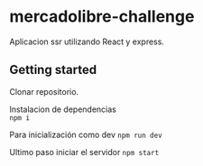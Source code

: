 # mercadolibre-challenge
Aplicacion ssr utilizando React y express.

## Getting started

Clonar repositorio.

Instalacion de dependencias  
```npm i```

Para inicialización como dev
```npm run dev```

Ultimo paso iniciar el servidor
```npm start```
